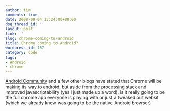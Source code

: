 ```yaml
---
author: tim
comments: true
date: 2008-09-04 13:24:00+00:00
dsq_thread_id: ''
layout: post
link: ''
slug: chrome-coming-to-android
title: Chrome coming to Android?
wordpress_id: 157
category: Code
tags:
- Android
- chrome
---
```


[Android Community](http://androidcommunity.com/google-chrome-coming-to-android-20080903/) and a few other blogs have stated that Chrome will be
making its way to android, but aside from the processing stack and improved
javascriptability (yes I just made up a word), is it really going to be the
full chrome app everyone is playing with or just a tweaked out webkit (which
we already knew was going to be the native Android browser)